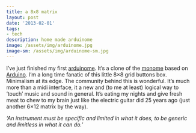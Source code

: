 ```yaml
---
title: a 8x8 matrix
layout: post
date: '2013-02-01'
tags:
- tech
description: home made arduinome
image: /assets/img/arduinome.jpg
image-sm: /assets/img/arduinome-sm.jpg
---
```


I’ve just finished my first [arduinome](http://flipmu.com/work/arduinome/). It’s a clone of the [monome](http://monome.org/) based on [Arduino](http://www.arduino.cc/). I’m a long time fanatic of this little 8×8 grid buttons box. Minimalism at its edge. The community behind this is wonderful. It’s much more than a midi interface, it a new and (to me at least) logical way to ‘touch’ music and sound in general. It’s eating my nights and give fresh meat to chew to my brain just like the electric guitar did 25 years ago (just another 6×12 matrix by the way).

*‘An instrument must be specific and limited in what it does, to be generic and limitless in what it can do.’*
